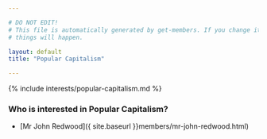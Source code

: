 ```yaml
---

# DO NOT EDIT!
# This file is automatically generated by get-members. If you change it, bad
# things will happen.

layout: default
title: "Popular Capitalism"

---
```


{% include interests/popular-capitalism.md %}

### Who is interested in Popular Capitalism?


* [Mr John Redwood]({ site.baseurl }}members/mr-john-redwood.html)
